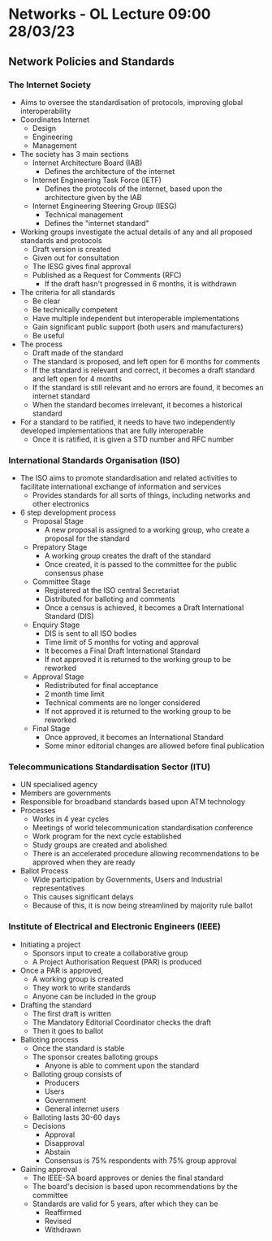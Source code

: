 # Networks - OL Lecture 09:00 28/03/23

## Network Policies and Standards

### The Internet Society

- Aims to oversee the standardisation of protocols, improving global interoperability
- Coordinates Internet
  - Design
  - Engineering
  - Management
- The society has 3 main sections
  - Internet Architecture Board (IAB)
    - Defines the architecture of the internet
  - Internet Engineering Task Force (IETF)
    - Defines the protocols of the internet, based upon the architecture given by the IAB
  - Internet Engineering Steering Group (IESG)
    - Technical management
    - Defines the "internet standard"
- Working groups investigate the actual details of any and all proposed standards and protocols
  - Draft version is created
  - Given out for consultation
  - The IESG gives final approval
  - Published as a Request for Comments (RFC)
    - If the draft hasn't progressed in 6 months, it is withdrawn
- The criteria for all standards
  - Be clear
  - Be technically competent
  - Have multiple independent but interoperable implementations
  - Gain significant public support (both users and manufacturers)
  - Be useful
- The process
  - Draft made of the standard
  - The standard is proposed, and left open for 6 months for comments
  - If the standard is relevant and correct, it becomes a draft standard and left open for 4 months
  - If the standard is still relevant and no errors are found, it becomes an internet standard
  - When the standard becomes irrelevant, it becomes a historical standard
- For a standard to be ratified, it needs to have two independently developed implementations that are fully interoperable
  - Once it is ratified, it is given a STD number and RFC number

### International Standards Organisation (ISO)

- The ISO aims to promote standardisation and related activities to facilitate international exchange of information and services
  - Provides standards for all sorts of things, including networks and other electronics
- 6 step development process
  - Proposal Stage
    - A new proposal is assigned to a working group, who create a proposal for the standard
  - Prepatory Stage
    - A working group creates the draft of the standard
    - Once created, it is passed to the committee for the public consensus phase
  - Committee Stage
    - Registered at the ISO central Secretariat
    - Distributed for balloting and comments
    - Once a census is achieved, it becomes a Draft International Standard (DIS)
  - Enquiry Stage
    - DIS is sent to all ISO bodies
    - Time limit of 5 months for voting and approval
    - It becomes a Final Draft International Standard
    - If not approved it is returned to the working group to be reworked
  - Approval Stage
    - Redistributed for final acceptance
    - 2 month time limit
    - Technical comments are no longer considered
    - If not approved it is returned to the working group to be reworked
  - Final Stage
    - Once approved, it becomes an International Standard
    - Some minor editorial changes are allowed before final publication

### Telecommunications Standardisation Sector (ITU)

- UN specialised agency
- Members are governments
- Responsible for broadband standards based upon ATM technology
- Processes
  - Works in 4 year cycles
  - Meetings of world telecommunication standardisation conference
  - Work program for the next cycle established
  - Study groups are created and abolished
  - There is an accelerated procedure allowing recommendations to be approved when they are ready
- Ballot Process
  - Wide participation by Governments, Users and Industrial representatives
  - This causes significant delays
  - Because of this, it is now being streamlined by majority rule ballot

### Institute of Electrical and Electronic Engineers (IEEE)

- Initiating a project
  - Sponsors input to create a collaborative group
  - A Project Authorisation Request (PAR) is produced
- Once a PAR is approved,
  - A working group is created
  - They work to write standards
  - Anyone can be included in the group
- Drafting the standard
  - The first draft is written
  - The Mandatory Editorial Coordinator checks the draft
  - Then it goes to ballot
- Balloting process
  - Once the standard is stable
  - The sponsor creates balloting groups
    - Anyone is able to comment upon the standard
  - Balloting group consists of
    - Producers
    - Users
    - Government
    - General internet users
  - Balloting lasts 30-60 days
  - Decisions
    - Approval
    - Disapproval
    - Abstain
    - Consensus is 75% respondents with 75% group approval
- Gaining approval
  - The IEEE-SA board approves or denies the final standard
  - The board's decision is based upon recommendations by the committee
  - Standards are valid for 5 years, after which they can be
    - Reaffirmed
    - Revised
    - Withdrawn
